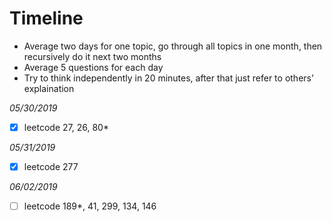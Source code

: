 # Timeline
- Average two days for one topic, go through all topics in one month, then recursively do it next two months
- Average 5 questions for each day
- Try to think independently in 20 minutes, after that just refer to others' explaination

*05/30/2019*
- [x] leetcode 27, 26, 80*

*05/31/2019*
- [x] leetcode 277

*06/02/2019*
- [ ] leetcode 189*, 41, 299, 134, 146
